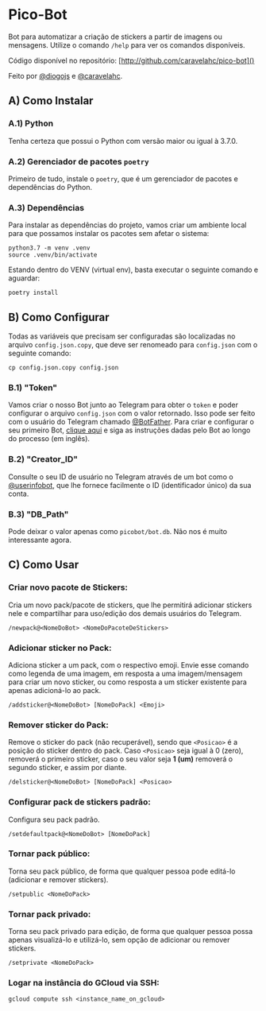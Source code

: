 # Pico-Bot

Bot para automatizar a criação de stickers a partir de imagens ou mensagens.
Utilize o comando `/help` para ver os comandos disponíveis.

Código disponível no repositório:
[http://github.com/caravelahc/pico-bot]()

Feito por [@diogojs](https://t.me/diogojs) e [@caravelahc](https://t.me/caravelahc).

## A) Como Instalar

### A.1) Python

Tenha certeza que possui o Python com versão maior ou igual à 3.7.0. 

### A.2) Gerenciador de pacotes `poetry`

Primeiro de tudo, instale o `poetry`, que é um gerenciador de pacotes e dependências do Python.

### A.3) Dependências

Para instalar as dependências do projeto, vamos criar um ambiente local para que possamos instalar os pacotes sem afetar o sistema:

```
python3.7 -m venv .venv
source .venv/bin/activate
```

Estando dentro do VENV (virtual env), basta executar o seguinte comando e aguardar:

```
poetry install
```

## B) Como Configurar

Todas as variáveis que precisam ser configuradas são localizadas no arquivo `config.json.copy`, que deve ser renomeado para `config.json` com o seguinte comando:

```
cp config.json.copy config.json
```

### B.1) "Token"

Vamos criar o nosso Bot junto ao Telegram para obter o `token` e poder configurar o arquivo `config.json` com o valor retornado. Isso pode ser feito com o usuário do Telegram chamado [@BotFather](https://t.me/BotFather). Para criar e configurar o seu primeiro Bot, [clique aqui](https://telegram.me/BotFather) e siga as instruções dadas pelo Bot ao longo do processo (em inglês).

### B.2) "Creator_ID"

Consulte o seu ID de usuário no Telegram através de um bot como o [@userinfobot](https://t.me/userinfobot), que lhe fornece facilmente o ID (identificador único) da sua conta.

### B.3) "DB_Path"

Pode deixar o valor apenas como `picobot/bot.db`. Não nos é muito interessante agora. 


## C) Como Usar

### Criar novo pacote de Stickers:

Cria um novo pack/pacote de stickers, que lhe permitirá adicionar stickers nele e compartilhar para uso/edição dos demais usuários do Telegram.

```
/newpack@<NomeDoBot> <NomeDoPacoteDeStickers>
```

### Adicionar sticker no Pack:

Adiciona sticker a um pack, com o respectivo emoji. Envie esse comando como legenda de uma imagem, em resposta a uma imagem/mensagem para criar um novo sticker, ou como resposta a um sticker existente para apenas adicioná-lo ao pack.


```
/addsticker@<NomeDoBot> [NomeDoPack] <Emoji>
```

### Remover sticker do Pack:

Remove o sticker do pack (não recuperável), sendo que `<Posicao>` é a posição do sticker dentro do pack. Caso `<Posicao>` seja igual à 0 (zero), removerá o primeiro sticker, caso o seu valor seja **1 (um)** removerá o segundo sticker, e assim por diante.

```
/delsticker@<NomeDoBot> [NomeDoPack] <Posicao>
```

### Configurar pack de stickers padrão:

Configura seu pack padrão.

```
/setdefaultpack@<NomeDoBot> [NomeDoPack]
```

### Tornar pack público:

Torna seu pack público, de forma que qualquer pessoa pode editá-lo (adicionar e remover stickers).

```
/setpublic <NomeDoPack>
```

### Tornar pack privado:

Torna seu pack privado para edição, de forma que qualquer pessoa possa apenas visualizá-lo e utilizá-lo, sem opção de adicionar ou remover stickers.

```
/setprivate <NomeDoPack>
```

### Logar na instância do GCloud via SSH:

```
gcloud compute ssh <instance_name_on_gcloud>
```

